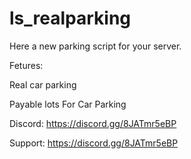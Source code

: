 # ls_realparking
Here a new parking script for your server.

Fetures:

Real car parking 

Payable lots For Car Parking 

Discord: https://discord.gg/8JATmr5eBP

Support: https://discord.gg/8JATmr5eBP
